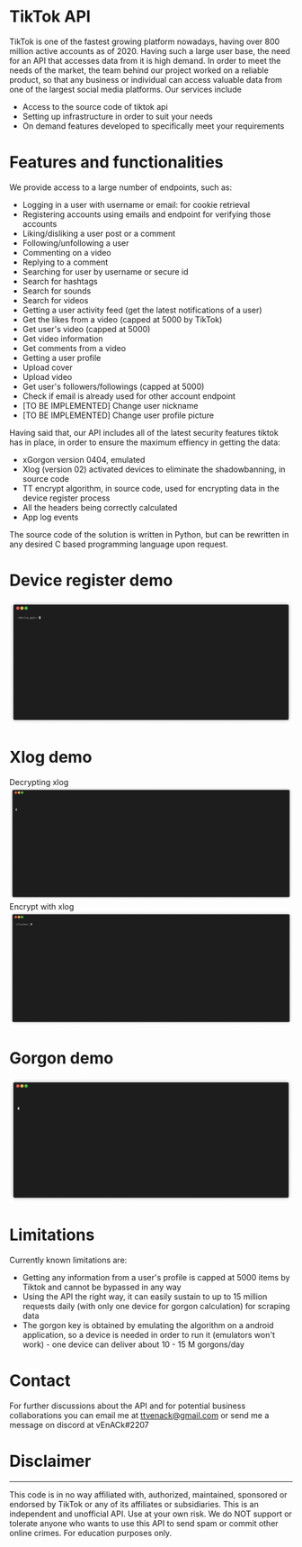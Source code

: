 # TikTok API

TikTok is one of the fastest growing platform nowadays, having over 800 million active accounts as of 2020. Having such a large user base, the need for an API that accesses data from it is high demand. In order to meet the needs of the market, the team behind our project worked on a reliable product, so that any business or individual can access valuable data from one of the largest social media platforms.
Our services include

  - Access to the source code of tiktok api
  - Setting up infrastructure in order to suit your needs
  - On demand features developed to specifically meet your requirements

# Features and functionalities
We provide access to a large number of endpoints, such as:
  - Logging in a user with username or email: for cookie retrieval
  - Registering accounts using emails and endpoint for verifying those accounts 
  - Liking/disliking a user post or a comment
  - Following/unfollowing a user
  - Commenting on a video
  - Replying to a comment
  - Searching for user by username or secure id
  - Search for hashtags
  - Search for sounds
  - Search for videos
  - Getting a user activity feed (get the latest notifications of a user)
  - Get the likes from a video (capped at 5000 by TikTok)
  - Get user's video (capped at 5000)
  - Get video information
  - Get comments from a video
  - Getting a user profile
  - Upload cover
  - Upload video
  - Get user's followers/followings (capped at 5000)
  - Check if email is already used for other account endpoint
  - [TO BE IMPLEMENTED] Change user nickname
  - [TO BE IMPLEMENTED] Change user profile picture

Having said that, our API includes all of the latest security features tiktok has in place, in order to ensure the maximum effiency in getting the data:

  - xGorgon version 0404, emulated
  - Xlog (version 02) activated devices to eliminate the shadowbanning, in source code
  - TT encrypt algorithm, in source code, used for encrypting data in the device register process
  - All the headers being correctly calculated
  - App log events

The source code of the solution is written in Python, but can be rewritten in any desired C based programming language upon request.

# Device register demo
![](dev_register.gif)

# Xlog demo
Decrypting xlog
![decrypt](xlog_decrypt.gif)
Encrypt with xlog
![encrypt](xlog_encrypt.gif)

# Gorgon demo
![](gorgon_demo.gif)


# Limitations

Currently known limitations are:

- Getting any information from a user's profile is capped at 5000 items by Tiktok and cannot be bypassed in any way
- Using the API the right way, it can easily sustain to up to 15 million requests daily (with only one device for gorgon calculation) for scraping data
- The gorgon key is obtained by emulating the algorithm on a android application, so a device is needed in order to run it (emulators won't work) - one device can deliver about 10 - 15 M gorgons/day

# Contact

For further discussions about the API and for potential business collaborations you can email me at ttvenack@gmail.com or send me a message on discord at vEnACk#2207

# Disclaimer
----
This code is in no way affiliated with, authorized, maintained, sponsored or endorsed by TikTok or any of its affiliates or subsidiaries. This is an independent and unofficial API. Use at your own risk. We do NOT support or tolerate anyone who wants to use this API to send spam or commit other online crimes. For education purposes only.
